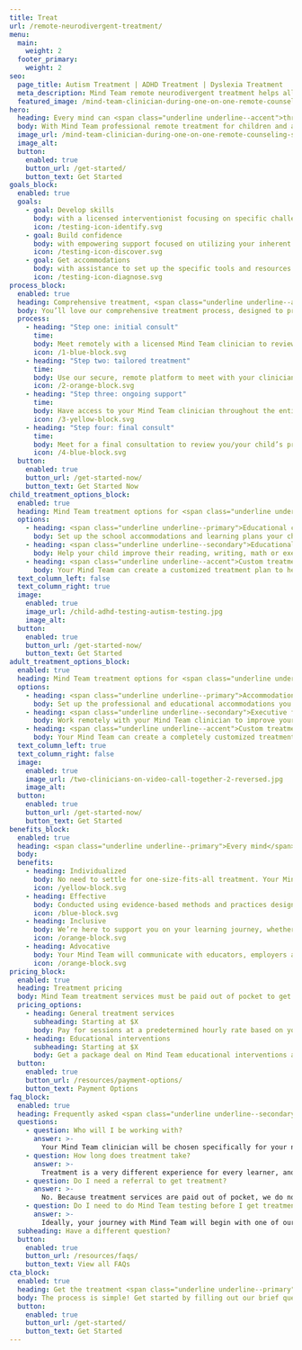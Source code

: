 ```yaml
---
title: Treat
url: /remote-neurodivergent-treatment/
menu:
  main:
    weight: 2
  footer_primary:
    weight: 2
seo:
  page_title: Autism Treatment | ADHD Treatment | Dyslexia Treatment
  meta_description: Mind Team remote neurodivergent treatment helps all children and adults learn, live and thrive with autism, ADHD, dyslexia and other conditions.
  featured_image: /mind-team-clinician-during-one-on-one-remote-counseling-session-2.jpg
hero:
  heading: Every mind can <span class="underline underline--accent">thrive</span>.
  body: With Mind Team professional remote treatment for children and adults struggling with autism, ADHD, dyslexia, dysgraphia, dyscalculia and other learning challenges.
  image_url: /mind-team-clinician-during-one-on-one-remote-counseling-session-2.jpg
  image_alt:
  button:
    enabled: true
    button_url: /get-started/
    button_text: Get Started
goals_block:
  enabled: true
  goals:
    - goal: Develop skills
      body: with a licensed interventionist focusing on specific challenge areas such as reading, writing, math and executive functioning.
      icon: /testing-icon-identify.svg
    - goal: Build confidence
      body: with empowering support focused on utilizing your inherent strengths, rather than trying to “fix” your mind.
      icon: /testing-icon-discover.svg
    - goal: Get accommodations
      body: with assistance to set up the specific tools and resources you or your child need at school and/or work.
      icon: /testing-icon-diagnose.svg
process_block:
  enabled: true
  heading: Comprehensive treatment, <span class="underline underline--accent">minus the stress</span>
  body: You’ll love our comprehensive treatment process, designed to provide the expert guidance and support you deserve, all from the comfort of your own home.
  process:
    - heading: "Step one: initial consult"
      time:
      body: Meet remotely with a licensed Mind Team clinician to review you/your child’s history and challenges and determine the best treatment plan going forward.
      icon: /1-blue-block.svg
    - heading: "Step two: tailored treatment"
      time:
      body: Use our secure, remote platform to meet with your clinician and get expert individual instruction, skill practice, accommodation advocacy and everything in between.
      icon: /2-orange-block.svg
    - heading: "Step three: ongoing support"
      time:
      body: Have access to your Mind Team clinician throughout the entire treatment process, whether you need technical support, progress updates or other assistance.
      icon: /3-yellow-block.svg
    - heading: "Step four: final consult"
      time:
      body: Meet for a final consultation to review you/your child’s progress and get expert recommendations on next steps to continue improving skills and tackling challenges for years to come.
      icon: /4-blue-block.svg
  button:
    enabled: true
    button_url: /get-started-now/
    button_text: Get Started Now
child_treatment_options_block:
  enabled: true
  heading: Mind Team treatment options for <span class="underline underline--accent">children</span>
  options:
    - heading: <span class="underline underline--primary">Educational consult</span>
      body: Set up the school accommodations and learning plans your child needs (determined by a review of their IEP and school data) with advocacy from your Mind Team.
    - heading: <span class="underline underline--secondary">Educational intervention</span>
      body: Help your child improve their reading, writing, math or executive functioning skills with a customized online program and ongoing professional support and feedback.
    - heading: <span class="underline underline--accent">Custom treatment</span>
      body: Your Mind Team can create a customized treatment plan to help your child utilize their strengths, improve various skills and overcome their challenges.
  text_column_left: false
  text_column_right: true
  image:
    enabled: true
    image_url: /child-adhd-testing-autism-testing.jpg
    image_alt:
  button:
    enabled: true
    button_url: /get-started-now/
    button_text: Get Started
adult_treatment_options_block:
  enabled: true
  heading: Mind Team treatment options for <span class="underline underline--accent">adults</span>
  options:
    - heading: <span class="underline underline--primary">Accommodation advocacy</span>
      body: Set up the professional and educational accommodations you need to work <em>with</em> your mind at college, work and beyond with advocacy from Mind Team clinicians.
    - heading: <span class="underline underline--secondary">Executive functioning intervention</span>
      body: Work remotely with your Mind Team clinician to improve your memory, time management, attention and various other essential executive functioning skills.
    - heading: <span class="underline underline--accent">Custom treatment</span>
      body: Your Mind Team can create a completely customized treatment plan to utilize your unique strengths, improve various skills and overcome your challenges.
  text_column_left: true
  text_column_right: false
  image:
    enabled: true
    image_url: /two-clinicians-on-video-call-together-2-reversed.jpg
    image_alt:
  button:
    enabled: true
    button_url: /get-started-now/
    button_text: Get Started
benefits_block:
  enabled: true
  heading: <span class="underline underline--primary">Every mind</span> deserves treatment this good.
  body:
  benefits:
    - heading: Individualized
      body: No need to settle for one-size-fits-all treatment. Your Mind Team will account for your unique background, history, strengths and challenges to customize your plan.
      icon: /yellow-block.svg
    - heading: Effective
      body: Conducted using evidence-based methods and practices designed to give you/your child the skills and confidence to thrive long after the final treatment session.
      icon: /blue-block.svg
    - heading: Inclusive
      body: We’re here to support you on your learning journey, whether you have an official condition diagnosis or not.
      icon: /orange-block.svg
    - heading: Advocative
      body: Your Mind Team will communicate with educators, employers and healthcare professionals to ensure you/your child get the accommodations you need to thrive.
      icon: /orange-block.svg
pricing_block:
  enabled: true
  heading: Treatment pricing
  body: Mind Team treatment services must be paid out of pocket to get you the immediate support you deserve. Learn more about our rates and payment options below.
  pricing_options:
    - heading: General treatment services
      subheading: Starting at $X
      body: Pay for sessions at a predetermined hourly rate based on your unique needs.
    - heading: Educational interventions
      subheading: Starting at $X
      body: Get a package deal on Mind Team educational interventions and pay an hourly treatment service rate for any additional sessions as needed.
  button:
    enabled: true
    button_url: /resources/payment-options/
    button_text: Payment Options
faq_block:
  enabled: true
  heading: Frequently asked <span class="underline underline--secondary">questions</span>
  questions:
    - question: Who will I be working with?
      answer: >-
        Your Mind Team clinician will be chosen specifically for your needs from our multidisciplinary team of interventionists, school psychologists and more.
    - question: How long does treatment take?
      answer: >-
        Treatment is a very different experience for every learner, and timing can vary. We’ll work with you to create a custom treatment timeline based on your needs.
    - question: Do I need a referral to get treatment?
      answer: >-
        No. Because treatment services are paid out of pocket, we do not require referrals or official condition diagnoses to schedule Mind Team treatment services.
    - question: Do I need to do Mind Team testing before I get treatment?
      answer: >-
        Ideally, your journey with Mind Team will begin with one of our professional assessments to diagnose applicable conditions and identify other key information that will be extremely beneficial to the treatment process. However, it is not a requirement to get a Mind Team test before starting treatment.
  subheading: Have a different question?
  button:
    enabled: true
    button_url: /resources/faqs/
    button_text: View all FAQs
cta_block:
  enabled: true
  heading: Get the treatment <span class="underline underline--primary">you deserve</span>.
  body: The process is simple! Get started by filling out our brief questionnaire.
  button:
    enabled: true
    button_url: /get-started/
    button_text: Get Started
---
```

